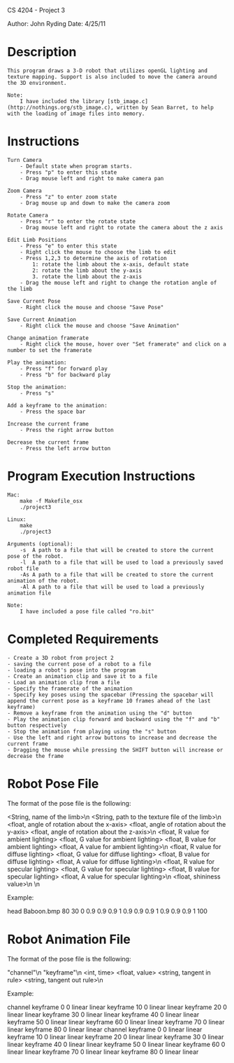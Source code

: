 CS 4204 - Project 3

Author: John Ryding
Date: 4/25/11

Description
===========

	This program draws a 3-D robot that utilizes openGL lighting and texture mapping. Support is also included to move the camera around
	the 3D environment.

	Note:
		I have included the library [stb_image.c](http://nothings.org/stb_image.c), written by Sean Barret, to help with the loading of image files into memory.
		
Instructions
============

	Turn Camera
		- Default state when program starts.
		- Press "p" to enter this state
		- Drag mouse left and right to make camera pan
	
	Zoom Camera
		- Press "z" to enter zoom state
		- Drag mouse up and down to make the camera zoom
	
	Rotate Camera
		- Press "r" to enter the rotate state
		- Drag mouse left and right to rotate the camera about the z axis
		
	Edit Limb Positions
		- Press "e" to enter this state
		- Right click the mouse to choose the limb to edit
		- Press 1,2,3 to determine the axis of rotation
			1: rotate the limb about the x-axis, default state
			2: rotate the limb about the y-axis
			3. rotate the limb about the z-axis
		- Drag the mouse left and right to change the rotation angle of the limb
	
	Save Current Pose
		- Right click the mouse and choose "Save Pose"
	
	Save Current Animation
		- Right click the mouse and choose "Save Animation"
		
	Change animation framerate
		- Right click the mouse, hover over "Set framerate" and click on a number to set the framerate
	
	Play the animation:
		- Press "f" for forward play
		- Press "b" for backward play
	
	Stop the animation:
		- Press "s"
		
	Add a keyframe to the animation:
		- Press the space bar
	
	Increase the current frame
		- Press the right arrow button
	
	Decrease the current frame
		- Press the left arrow button
		
Program Execution Instructions
==============================

	Mac:
		make -f Makefile_osx
		./project3
	
	Linux:
		make
		./project3
		
	Arguments (optional):
		-s	A path to a file that will be created to store the current pose of the robot.
		-l	A path to a file that will be used to load a previously saved robot file
		-As A path to a file that will be created to store the current animation of the robot.
		-Al A path to a file that will be used to load a previously animation file
		
	Note:
		I have included a pose file called "ro.bit"
		

Completed Requirements
======================

	- Create a 3D robot from project 2
	- saving the current pose of a robot to a file
	- loading a robot's pose into the program
	- Create an animation clip and save it to a file
	- Load an animation clip from a file
	- Specify the framerate of the animation
	- Specify key poses using the spacebar (Pressing the spacebar will append the current pose as a keyframe 10 frames ahead of the last keyframe)
	- Remove a keyframe from the animation using the "d" button
	- Play the animation clip forward and backward using the "f" and "b" button respectively
	- Stop the animation from playing using the "s" button
	- Use the left and right arrow buttons to increase and decrease the current frame
	- Dragging the mouse while pressing the SHIFT button will increase or decrease the frame
	
	
Robot Pose File
===============

The format of the pose file is the following:

<String, name of the limb>\n
<String, path to the texture file of the limb>\n
<float, angle of rotation about the x-axis> <float, angle of rotation about the y-axis> <float, angle of rotation about the z-axis>\n
<float, R value for ambient lighting> <float, G value for ambient lighting> <float, B value for ambient lighting> <float, A value for ambient lighting>\n
<float, R value for diffuse lighting> <float, G value for diffuse lighting> <float, B value for diffuse lighting> <float, A value for diffuse lighting>\n
<float, R value for specular lighting> <float, G value for specular lighting> <float, B value for specular lighting> <float, A value for specular lighting>\n
<float, shininess value>\n
\n

Example:

head
Baboon.bmp
80 30 0
0.9 0.9 0.9 1
0.9 0.9 0.9 1
0.9 0.9 0.9 1
100

Robot Animation File
===============

The format of the pose file is the following:

"channel"\n
"keyframe"\n
<int, time> <float, value> <string, tangent in rule> <string, tangent out rule>\n

Example:

channel
keyframe
0 0 linear linear
keyframe
10 0 linear linear
keyframe
20 0 linear linear
keyframe
30 0 linear linear
keyframe
40 0 linear linear
keyframe
50 0 linear linear
keyframe
60 0 linear linear
keyframe
70 0 linear linear
keyframe
80 0 linear linear
channel
keyframe
0 0 linear linear
keyframe
10 0 linear linear
keyframe
20 0 linear linear
keyframe
30 0 linear linear
keyframe
40 0 linear linear
keyframe
50 0 linear linear
keyframe
60 0 linear linear
keyframe
70 0 linear linear
keyframe
80 0 linear linear


	
